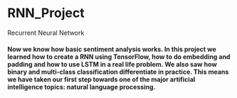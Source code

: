 # RNN_Project
Recurrent Neural Network
<h4>Now we know how basic sentiment analysis works. In this project we learned how to create a RNN using TensorFlow, how to do embedding and padding and how to use LSTM in a real life problem. We also saw how binary and multi-class classification differentiate in practice. This means we have taken our first step towards one of the major artificial intelligence topics: natural language processing.<h4>
